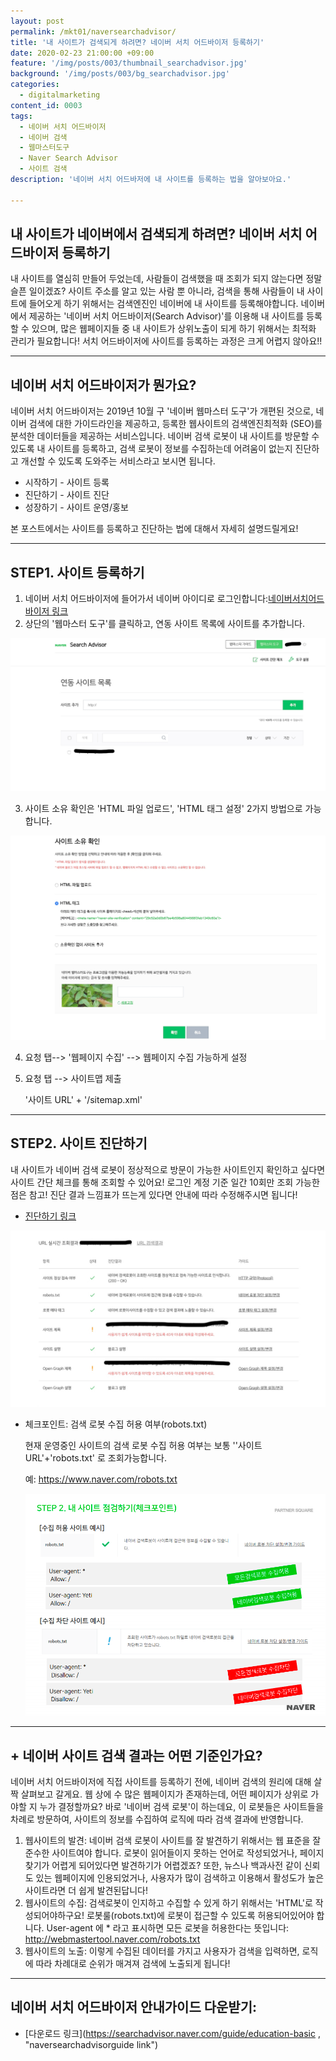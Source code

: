 ```yaml
---
layout: post
permalink: /mkt01/naversearchadvisor/
title: '내 사이트가 검색되게 하려면? 네이버 서치 어드바이저 등록하기'
date: 2020-02-23 21:00:00 +09:00
feature: '/img/posts/003/thumbnail_searchadvisor.jpg'
background: '/img/posts/003/bg_searchadvisor.jpg'
categories:
  - digitalmarketing
content_id: 0003
tags:
  - 네이버 서치 어드바이저
  - 네이버 검색
  - 웹마스터도구
  - Naver Search Advisor
  - 사이트 검색
description: '네이버 서치 어드바저에 내 사이트를 등록하는 법을 알아보아요.'

---
```


## 내 사이트가 네이버에서 검색되게 하려면? 네이버 서치 어드바이저 등록하기

내 사이트를 열심히 만들어 두었는데, 사람들이 검색했을 때 조회가 되지 않는다면 정말 슬픈 일이겠죠? 사이트 주소를 알고 있는 사람 뿐 아니라, 검색을 통해 사람들이 내 사이트에 들어오게 하기 위해서는 검색엔진인 네이버에 내 사이트를 등록해야합니다. 네이버에서 제공하는 '네이버 서치 어드바이저(Search Advisor)'를 이용해 내 사이트를 등록할 수 있으며, 많은 웹페이지들 중 내 사이트가 상위노출이 되게 하기 위해서는 최적화 관리가 필요합니다! 서치 어드바이저에 사이트를 등록하는 과정은 크게 어렵지 않아요!!

------

## 네이버 서치 어드바이저가 뭔가요?

네이버 서치 어드바이저는 2019년 10월 구 '네이버 웹마스터 도구'가 개편된 것으로,  네이버 검색에 대한 가이드라인을 제공하고, 등록한 웹사이트의 검색엔진최적화 (SEO)를 분석한 데이터들을 제공하는 서비스입니다. 네이버 검색 로봇이 내 사이트를 방문할 수 있도록 내 사이트를 등록하고, 검색 로봇이 정보를 수집하는데 어려움이 없는지 진단하고 개선할 수 있도록 도와주는 서비스라고 보시면 됩니다.

* 시작하기 - 사이트 등록
* 진단하기 - 사이트 진단
* 성장하기 - 사이트 운영/홍보

본 포스트에서는 사이트를 등록하고 진단하는 법에 대해서 자세히 설명드릴게요!

-----

## STEP1. 사이트 등록하기

1. 네이버 서치 어드바이저에 들어가서 네이버 아이디로 로그인합니다:[네이버서치어드바이저 링크](https://searchadvisor.naver.com/, "naversearchadvisor link")
2. 상단의 '웹마스터 도구'를 클릭하고, 연동 사이트 목록에 사이트를 추가합니다.

![사이트등록하기](/img/posts/003/02.jpg)

3. 사이트 소유 확인은 'HTML 파일 업로드', 'HTML 태그 설정' 2가지 방법으로 가능합니다.

![사이트등록하기](/img/posts/003/03.jpg)

4. 요청 탭--> '웹페이지 수집' --> 웹페이지 수집 가능하게 설정

5. 요청 탭 --> 사이트맵 제출

   '사이트 URL' + '/sitemap.xml'

------

## STEP2. 사이트 진단하기

내 사이트가 네이버 검색 로봇이 정상적으로 방문이 가능한 사이트인지 확인하고 싶다면 사이트 간단 체크를 통해 조회할 수 있어요! 로그인 계정 기준 일간 10회만 조회 가능한 점은 참고! 진단 결과 느낌표가 뜨는게 있다면 안내에 따라 수정해주시면 됩니다!
* [진단하기 링크](https://searchadvisor.naver.com/diagnose, "naverdiagnose link")

![사이트진단하기](/img/posts/003/04.jpg)



* 체크포인트: 검색 로봇 수집 허용 여부(robots.txt)

  현재 운영중인 사이트의 검색 로봇 수집 허용 여부는 보통 ''사이트 URL'+'robots.txt' 로 조회가능합니다.

  예: https://www.naver.com/robots.txt

  ![검색로봇](/img/posts/003/05.png)

-----

## + 네이버 사이트 검색 결과는 어떤 기준인가요?

네이버 서치 어드바이저에 직접 사이트를 등록하기 전에, 네이버 검색의 원리에 대해 살짝 살펴보고 갈게요. 웹 상에 수 많은 웹페이지가 존재하는데, 어떤 페이지가 상위로 가야할 지 누가 결정할까요? 바로 '네이버 검색 로봇'이 하는데요, 이 로봇들은 사이트들을 차례로 방문하여, 사이트의 정보를 수집하여 로직에 따라 검색 결과에 반영합니다.

1. 웹사이트의 발견: 네이버 검색 로봇이 사이트를 잘 발견하기 위해서는 웹 표준을 잘 준수한 사이트여야 합니다. 로봇이 읽어들이지 못하는 언어로 작성되었거나, 페이지 찾기가 어렵게 되어있다면 발견하기가 어렵겠죠? 또한, 뉴스나 백과사전 같이 신뢰도 있는 웹페이지에 인용되었거나, 사용자가 많이 검색하고 이용해서 활성도가 높은 사이트라면 더 쉽게 발견된답니다!
2. 웹사이트의 수집: 검색로봇이 인지하고 수집할 수 있게 하기 위해서는 'HTML'로 작성되어야하구요! 로봇룰(robots.txt)에 로봇이 접근할 수 있도록 허용되어있어야 합니다. User-agent 에 * 라고 표시하면 모든 로봇을 허용한다는 뜻입니다: http://webmastertool.naver.com/robots.txt
3. 웹사이트의 노출: 이렇게 수집된 데이터를 가지고 사용자가 검색을 입력하면, 로직에 따라 차례대로 순위가 매겨져 검색에 노출되게 됩니다!

-----

## 네이버 서치 어드바이저 안내가이드 다운받기:
* [다운로드 링크](https://searchadvisor.naver.com/guide/education-basic
, "naversearchadvisorguide link")
